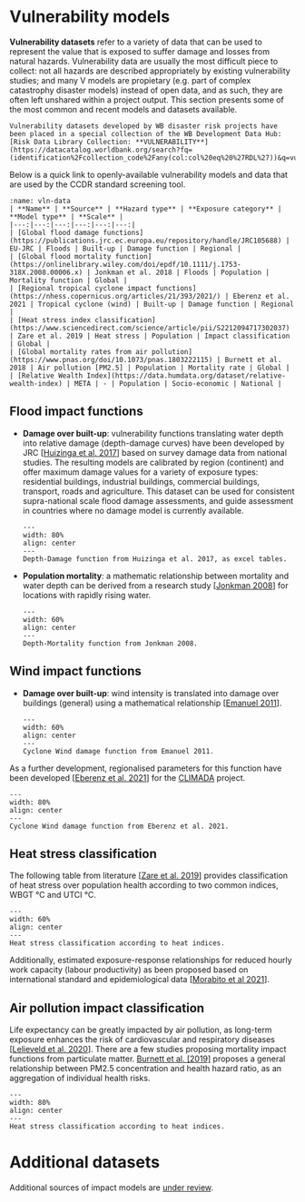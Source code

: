 # Vulnerability models

**Vulnerability datasets** refer to a variety of data that can be used to represent the value that is exposed to suffer damage and losses from natural hazards.
Vulnerability data are usually the most difficult piece to collect: not all hazards are described appropriately by existing vulnerability studies; and many V models are propietary (e.g. part of complex catastrophy disaster models) instead of open data, and as such, they are often left unshared within a project output. This section presents some of the most common and recent models and datasets available.

```{seealso}
Vulnerability datasets developed by WB disaster risk projects have been placed in a special collection of the WB Development Data Hub: [Risk Data Library Collection: **VULNERABILITY**](https://datacatalog.worldbank.org/search?fq=(identification%2Fcollection_code%2Fany(col:col%20eq%20%27RDL%27))&q=vulnerability).
```

Below is a quick link to openly-available vulnerability models and data that are used by the CCDR standard screening tool.

```{table}
:name: vln-data
| **Name** | **Source** | **Hazard type** | **Exposure category** | **Model type** | **Scale** |
|---:|---:|---:|---:|---:|---:|
| [Global flood damage functions](https://publications.jrc.ec.europa.eu/repository/handle/JRC105688) | EU-JRC | Floods | Built-up | Damage function | Regional |
| [Global flood mortality function](https://onlinelibrary.wiley.com/doi/epdf/10.1111/j.1753-318X.2008.00006.x) | Jonkman et al. 2018 | Floods | Population | Mortality function | Global |
| [Regional tropical cyclone impact functions](https://nhess.copernicus.org/articles/21/393/2021/) | Eberenz et al. 2021 | Tropical cyclone (wind) | Built-up | Damage function | Regional |
| [Heat stress index classification](https://www.sciencedirect.com/science/article/pii/S2212094717302037) | Zare et al. 2019 | Heat stress | Population | Impact classification | Global |
| [Global mortality rates from air pollution](https://www.pnas.org/doi/10.1073/pnas.1803222115) | Burnett et al. 2018 | Air pollution [PM2.5] | Population | Mortality rate | Global |
| [Relative Wealth Index](https://data.humdata.org/dataset/relative-wealth-index) | META | - | Population | Socio-economic | National |
```

## Flood impact functions

- **Damage over built-up**: vulnerability functions translating water depth into relative damage (depth-damage curves) have been developed by JRC [[Huizinga et al. 2017](https://publications.jrc.ec.europa.eu/repository/handle/JRC105688)] based on survey damage data from national studies. The resulting models are calibrated by region (continent) and offer maximum damage values for a variety of exposure types: residential buildings, industrial buildings, commercial buildings, transport, roads and agriculture.
This dataset can be used for consistent supra-national scale flood damage assessments, and guide assessment in countries where no damage model is currently available.

  ```{figure} images/vln_fl_bu.png
  ---
  width: 80%
  align: center
  ---
  Depth-Damage function from Huizinga et al. 2017, as excel tables.
  ```

- **Population mortality**: a mathematic relationship between mortality and water depth can be derived from a research study [[Jonkman 2008](https://onlinelibrary.wiley.com/doi/epdf/10.1111/j.1753-318X.2008.00006.x)] for locations with rapidly rising water.

  ```{figure} images/vln_fl_pop.png
  ---
  width: 60%
  align: center
  ---
  Depth-Mortality function from Jonkman 2008.
  ```

## Wind impact functions

- **Damage over built-up**: wind intensity is translated into damage over buildings (general) using a mathematical relationship [[Emanuel 2011](https://journals.ametsoc.org/view/journals/wcas/3/4/wcas-d-11-00007_1.xml)].

  ```{figure} images/vln_tc-sw_bu.png
  ---
  width: 60%
  align: center
  ---
  Cyclone Wind damage function from Emanuel 2011.
  ```
As a further development, regionalised parameters for this function have been developed [[Eberenz et al. 2021](https://nhess.copernicus.org/articles/21/393/2021/)] for the [CLIMADA](https://github.com/CLIMADA-project) project.

  ```{figure} images/vln_tc-sw_bu_reg.png
  ---
  width: 80%
  align: center
  ---
  Cyclone Wind damage function from Eberenz et al. 2021.
  ```

## Heat stress classification

The following table from literature [[Zare et al. 2019](https://www.sciencedirect.com/science/article/pii/S2212094717302037)] provides classification of heat stress over population health according to two common indices, WBGT °C and UTCI °C.

  ```{figure} images/hzd_hs_class.png
  ---
  width: 60%
  align: center
  ---
  Heat stress classification according to heat indices.
  ```
Additionally, estimated exposure-response relationships for reduced hourly work capacity (labour productivity) as been proposed based on international standard and epidemiological data [[Morabito et al 2021](https://www.emerald.com/insight/content/doi/10.1108/IJPPM-10-2019-0500/full/html)].

## Air pollution impact classification

Life expectancy can be greatly impacted by air pollution, as long-term exposure enhances the risk of cardiovascular and respiratory diseases [[Lelieveld et al. 2020](https://academic.oup.com/cardiovascres/article/116/11/1910/5770885)].
There are a few studies proposing mortality impact functions from particulate matter. [Burnett et al. [2019]](https://www.pnas.org/doi/10.1073/pnas.1803222115) proposes a general relationship between PM2.5 concentration and health hazard ratio, as an aggregation of individual health risks.

  ```{figure} images/vln_ap_pop.png
  ---
  width: 80%
  align: center
  ---
  Heat stress classification according to heat indices.
  ```

# Additional datasets

Additional sources of impact models are [under review](https://github.com/GFDRR/rdl-standard/issues/29).

<!--

```{table}
:name: vln-data
| **Name** | **Developer** | **Metric** | **Resolution** | **Last update** |
|---:|---:|---:|---:|---:|
| [Global Agro-Ecological Zones (GAEZ)](https://gaez.fao.org/) | FAO | The GAEZ v4 spatial data cover six themes: (1) Land and Water Resources, (2) Agro-climatic Resources, (3) Agro-climatic Potential Yield, (4) Suitability and Attainable Yield, (5) Actual Yields and Production, and (6) Yield and Production Gaps | 1 km | 2010 |
| [Gridded Livestock of the World (GLW)](https://www.fao.org/livestock-systems/global-distributions/en/) | FAO | Global distributions of cattle, buffaloes, sheep, goats, horses, pigs, chickens and ducks | 10 km | 2015 |
```
-->
